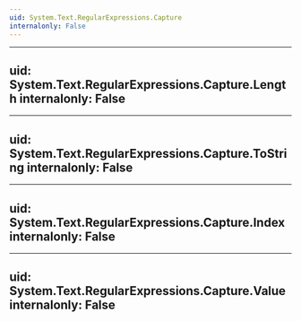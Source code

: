 ```yaml
---
uid: System.Text.RegularExpressions.Capture
internalonly: False
---
```


---
uid: System.Text.RegularExpressions.Capture.Length
internalonly: False
---

---
uid: System.Text.RegularExpressions.Capture.ToString
internalonly: False
---

---
uid: System.Text.RegularExpressions.Capture.Index
internalonly: False
---

---
uid: System.Text.RegularExpressions.Capture.Value
internalonly: False
---
